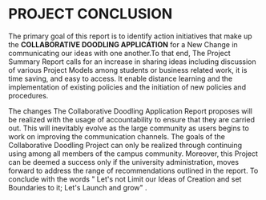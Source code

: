 # PROJECT CONCLUSION # 

The primary goal of this report is to identify action initiatives that 
make up the **COLLABORATIVE DOODLING APPLICATION** for a New Change in 
communicating our ideas with one another.To that end, The Project
Summary Report calls for an increase in sharing ideas including
discussion of various Project Models among students or business related 
work, it is time saving, and easy to access. It enable distance learning
and the implementation of existing policies and the initiation of new 
policies and procedures.

The changes The Collaborative Doodling Application Report proposes will
be realized with the usage of accountability to ensure that they are 
carried out. This will inevitably evolve as the large community as users
begins to work on improving the communication channels. The goals of the
Collaborative Doodling Project can only be realized through continuing 
using among all members of the campus community. Moreover, this Project 
can be deemed a success only if the university administration, moves 
forward to address the range of recommendations outlined in the report.
To conclude with the words " Let's not Limit our Ideas of Creation and 
set Boundaries to it; Let's Launch and grow" .